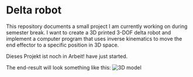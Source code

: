 # Delta robot

This repository documents a small project I am currently working on during semester break. I want to create a 3D printed 3-DOF delta robot and implement a computer program that uses inverse kinematics to move the end effector to a specific position in 3D space. 

Dieses Projekt ist noch in Arbeit! have just started.


The end-result will look something like this:
![3D model](/img/delta-robot-animation.gif)

